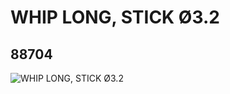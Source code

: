 # WHIP LONG, STICK Ø3.2
## 88704
![WHIP LONG, STICK Ø3.2](https://lc-www-live-s.legocdn.com/media/bricks/5/2/4590836.jpg)